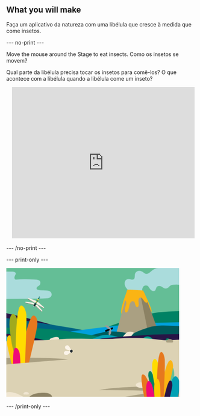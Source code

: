 ## What you will make

Faça um aplicativo da natureza com uma libélula que cresce à medida que come insetos.

--- no-print ---

<div style="display: flex; flex-wrap: wrap">
<div style="flex-basis: 175px; flex-grow: 1">  
Move the mouse around the Stage to eat insects. Como os insetos se movem?

Qual parte da libélula precisa tocar os insetos para comê-los? O que acontece com a libélula quando a libélula come um inseto?
</div>
<div class="scratch-preview" style="margin-left: 15px;">
  <iframe allowtransparency="true" width="485" height="402" src="https://scratch.mit.edu/projects/embed/521688740/?autostart=false" frameborder="0"></iframe>
</div>
</div>

--- /no-print ---

--- print-only ---

![Projeto concluído](images/showcase_static.png)

--- /print-only ---
